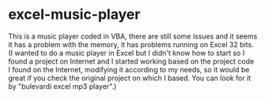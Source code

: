 # excel-music-player
This is a music player coded in VBA, there are still some issues and it seems it has a problem with the memory, it has problems running on Excel 32 bits.
(I wanted to do a music player in Excel but I didn't know how to start so I found a project on Internet and I started working based on the project code I found on the Internet, modifying it according to my needs, so it would be great if you check the original project on which I based. You can look for it by "bulevardi excel mp3 player".) 
